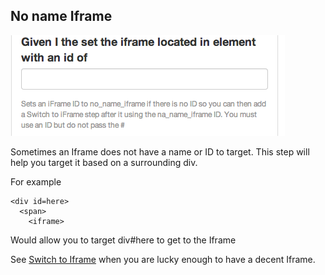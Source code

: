 ## No name Iframe

![No name](images/no_name_frame.png)

Sometimes an Iframe does not have a name or ID to target. This step will help you target it based on a surrounding div.

For example

	<div id=here> 
	  <span>
	    <iframe>
	    

Would allow you to target div#here to get to the Iframe

See [Switch to Iframe](iframe_named.html) when you are lucky enough to have a decent Iframe.